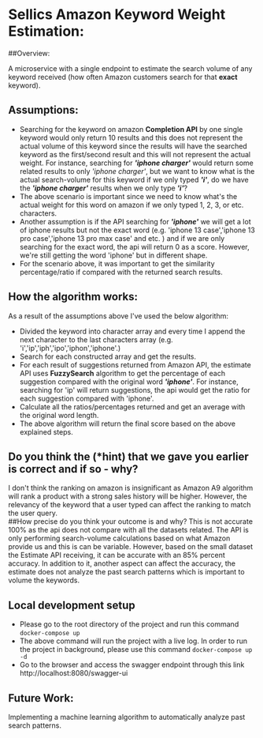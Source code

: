 # Sellics Amazon Keyword Weight Estimation:

##Overview:

A microservice with a single endpoint to estimate the search volume of any keyword received (how often Amazon customers search for that **exact** keyword).

## Assumptions:
- Searching for the keyword on amazon **Completion API** by one single keyword would only return 10 results and this does not represent the actual volume of this keyword since the results will have the searched keyword as the first/second result and this will not represent the actual weight. For instance, searching for ***'iphone charger'*** would return some related results to only *'iphone charger'*, but we want to know what is the actual search-volume for this keyword if we only typed ***'i'***, do we have the **_'iphone charger'_** results when we only type **_'i'_**? 
- The above scenario is important since we need to know what's the actual weight for this word on amazon if we only typed 1, 2, 3, or etc. characters.
- Another assumption is if the API searching for _**'iphone'**_ we will get a lot of iphone results but not the exact word (e.g. 'iphone 13 case','iphone 13 pro case','iphone 13 pro max case' and etc. ) and if we are only searching for the exact word, the api will return 0 as a score. However, we're still getting the word 'iphone' but in different shape.
- For the scenario above, it was important to get the similarity percentage/ratio if compared with the returned search results. 
## How the algorithm works:
As a result of the assumptions above I've used the below algorithm:
- Divided the keyword into character array and every time I append the next character to the last characters array (e.g. 'i','ip','iph','ipo','iphon','iphone'.)
- Search for each constructed array and get the results.
- For each result of suggestions returned from Amazon API, the estimate API uses **FuzzySearch** algorithm to get the percentage of each suggestion compared with the original word **_'iphone'_**. For instance, searching for 'ip' will return suggestions, the api would get the ratio for each suggestion compared with 'iphone'.
- Calculate all the ratios/percentages returned and get an average with the original word length.
- The  above algorithm will return the final score based on the above explained steps.

## Do you think the (*hint) that we gave you earlier is correct and if so - why?
I don't think the ranking on amazon is insignificant as Amazon A9 algorithm will rank a product with a strong sales history will be higher. However, the relevancy of the keyword that a user typed can affect the ranking to match the user query.  
##How precise do you think your outcome is and why?
This is not accurate 100% as the api does not compare with all the datasets related. The API is only performing search-volume calculations based on what Amazon provide us and this is can be variable.
However, based on the small dataset the Estimate API receiving, it can be accurate with an 85% percent accuracy. In addition to it, another aspect can affect the accuracy, the estimate does not analyze the past search patterns which is important to volume the keywords.

## Local development setup

- Please go to the root directory of the project and run this command
`docker-compose up`
- The above command will run the project with a live log. In order to run the project in background, please use this command `docker-compose up -d`
- Go to the browser and access the swagger endpoint through this link http://localhost:8080/swagger-ui

## Future Work:
Implementing a machine learning algorithm to automatically analyze past search patterns. 
